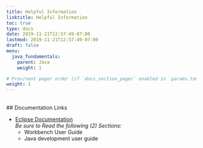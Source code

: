 ```yaml
---
title: Helpful Information
linktitle: Helpful Information
toc: true
type: docs
date: 2019-11-21T12:57:49-07:00
lastmod: 2019-11-21T12:57:49-07:00
draft: false
menu:
  java_fundamentals:
    parent: Java
    weight: 1

# Prev/next pager order (if `docs_section_pager` enabled in `params.toml`)
weight: 1
---
```

<br>
## Documentation Links

- [Eclipse Documentation](https://help.eclipse.org/2019-09/index.jsp)  
*Be sure to Read the following (2) Sections:*
  - Workbench User Guide
  - Java development user guide

